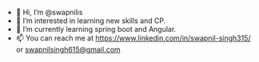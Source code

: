 - 👋 Hi, I’m @swapnilis
- 👀 I’m interested in learning new skills and CP. 
- 🌱 I’m currently learning spring boot and Angular.
- 📫 You can reach me at https://www.linkedin.com/in/swapnil-singh315/  or swapnilsingh615@gmail.com

<!---
swapnilis/swapnilis is a ✨ special ✨ repository because its `README.md` (this file) appears on your GitHub profile.
You can click the Preview link to take a look at your changes.
--->
